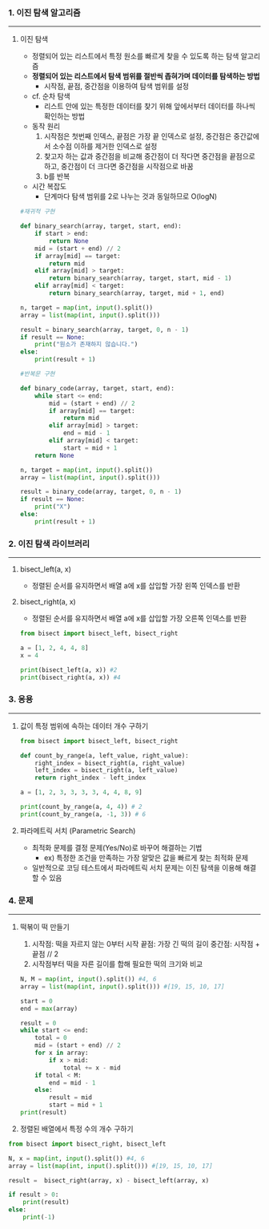 ### 1. 이진 탐색 알고리즘

---

1. 이진 탐색
    - 정렬되어 있는 리스트에서 특정 원소를 빠르게 찾을 수 있도록 하는 탐색 알고리즘
    - **정렬되어 있는 리스트에서 탐색 범위를 절반씩 좁혀가며 데이터를 탐색하는 방법**
        - 시작점, 끝점, 중간점을 이용하여 탐색 범위를 설정
    - cf. 순차 탐색
        - 리스트 안에 있는 특정한 데이터를 찾기 위해 앞에서부터 데이터를 하나씩 확인하는 방법
    - 동작 원리
        1. 시작점은 첫번째 인덱스, 끝점은 가장 끝 인덱스로 설정, 중간점은 중간값에서 소수점 이하를 제거한 인덱스로 설정
        2. 찾고자 하는 값과 중간점을 비교해 중간점이 더 작다면 중간점을 끝점으로 하고, 중간점이 더 크다면 중간점을 시작점으로 바꿈
        3. b를 반복
    - 시간 복잡도
        - 단계마다 탐색 범위를 2로 나누는 것과 동일하므로 O(logN)
    
    ```python
    #재귀적 구현
    
    def binary_search(array, target, start, end):
        if start > end:
            return None
        mid = (start + end) // 2
        if array[mid] == target:
            return mid
        elif array[mid] > target:
            return binary_search(array, target, start, mid - 1)
        elif array[mid] < target:
            return binary_search(array, target, mid + 1, end)
    
    n, target = map(int, input().split())
    array = list(map(int, input().split()))
    
    result = binary_search(array, target, 0, n - 1)
    if result == None:
        print("원소가 존재하지 않습니다.")
    else:
        print(result + 1)
    ```
    
    ```python
    #반복문 구현
    
    def binary_code(array, target, start, end):
        while start <= end:
            mid = (start + end) // 2
            if array[mid] == target:
                return mid
            elif array[mid] > target:
                end = mid - 1
            elif array[mid] < target:
                start = mid + 1
        return None
    
    n, target = map(int, input().split())
    array = list(map(int, input().split()))
    
    result = binary_code(array, target, 0, n - 1)
    if result == None:
        print("X")
    else:
        print(result + 1)
    ```
    

### 2. 이진 탐색 라이브러리

---

1. bisect_left(a, x)
    - 정렬된 순서를 유지하면서 배열 a에 x를 삽입할 가장 왼쪽 인덱스를 반환
2. bisect_right(a, x)
    - 정렬된 순서를 유지하면서 배열 a에 x를 삽입할 가장 오른쪽 인덱스를 반환
    
    ```python
    from bisect import bisect_left, bisect_right
    
    a = [1, 2, 4, 4, 8]
    x = 4
    
    print(bisect_left(a, x)) #2
    print(bisect_right(a, x)) #4
    ```
    

### 3. 응용

---

1. 값이 특정 범위에 속하는 데이터 개수 구하기
    
    ```python
    from bisect import bisect_left, bisect_right
    
    def count_by_range(a, left_value, right_value):
        right_index = bisect_right(a, right_value)
        left_index = bisect_right(a, left_value)
        return right_index - left_index
    
    a = [1, 2, 3, 3, 3, 3, 4, 4, 8, 9]
    
    print(count_by_range(a, 4, 4)) # 2
    print(count_by_range(a, -1, 3)) # 6
    ```
    
2.  파라메트릭 서치 (Parametric Search)
    - 최적화 문제를 결정 문제(Yes/No)로 바꾸어 해결하는 기법
        - ex) 특정한 조건을 만족하는 가장 알맞은 값을 빠르게 찾는 최적화 문제
    - 일반적으로 코딩 테스트에서 파라메트릭 서치 문제는 이진 탐색을 이용해 해결할 수 있음

### 4. 문제

---

1. 떡볶이 떡 만들기
    
    1. 시작점: 떡을 자르지 않는 0부터 시작
    끝점: 가장 긴 떡의 길이
    중간점: 시작점 + 끝점 // 2
    2. 시작점부터 떡을 자른 길이를 합해 필요한 떡의 크기와 비교
    
    ```python
    N, M = map(int, input().split()) #4, 6
    array = list(map(int, input().split())) #[19, 15, 10, 17]
    
    start = 0
    end = max(array)
    
    result = 0
    while start <= end:
        total = 0
        mid = (start + end) // 2
        for x in array:
            if x > mid:
                total += x - mid
        if total < M:
            end = mid - 1
        else:
            result = mid
            start = mid + 1
    print(result)
    ```
    
2. 정렬된 배열에서 특정 수의 개수 구하기

```python
from bisect import bisect_right, bisect_left

N, x = map(int, input().split()) #4, 6
array = list(map(int, input().split())) #[19, 15, 10, 17]

result =  bisect_right(array, x) - bisect_left(array, x)

if result > 0:
    print(result)
else:
    print(-1)
```